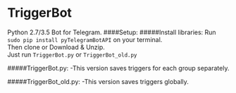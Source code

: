# TriggerBot
Python 2.7/3.5 Bot for Telegram.
####Setup:
#####Install libraries:
Run `sudo pip install pyTelegramBotAPI` on your terminal.  
Then clone or Download & Unzip.  
Just run `TriggerBot.py` or `TriggerBot_old.py`  

#####TriggerBot.py:
-This version saves triggers for each group separately.

#####TriggerBot_old.py:
-This version saves triggers globally.
